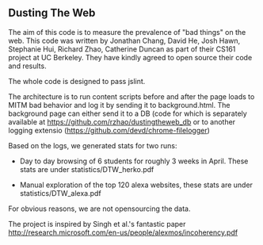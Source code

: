 ## Dusting The Web ##

The aim of this code is to measure the prevalence of "bad things" on the web. This code was written by 
Jonathan Chang, David He, Josh Hawn, Stephanie Hui, Richard Zhao, Catherine Duncan as part of their 
CS161 project at UC Berkeley. They have kindly agreed to open source their code and results.

The whole code is designed to pass jslint. 

The architecture is to run content scripts before and after the page loads to MITM bad behavior and log it 
by sending it to background.html. The background page can either send it to a DB (code for which is separately
available at https://github.com/rzhao/dustingtheweb_db or to another logging extensio (https://github.com/devd/chrome-filelogger) 

Based on the logs, we generated stats for two runs:

* Day to day browsing of 6 students for roughly 3 weeks in April. These stats are under statistics/DTW_herko.pdf 

* Manual exploration of the top 120 alexa websites, these stats are under statistics/DTW_alexa.pdf

For obvious reasons, we are not opensourcing the data. 


The project is inspired by Singh et al.'s fantastic paper http://research.microsoft.com/en-us/people/alexmos/incoherency.pdf

